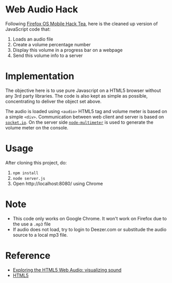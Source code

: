 Web Audio Hack
============

Following [Firefox OS Mobile Hack Tea](http://www.meetup.com/codeinvaders/events/153091982/),
here is the cleaned up version of JavaScript code that:

1. Loads an audio file
2. Create a volume percentage number
3. Display this volume in a progress bar on a webpage
4. Send this volume info to a server

Implementation
============

The objective here is to use pure Javascript on a HTML5 browser without any 3rd party libraries.
The code is also kept as simple as possible, concentrating to deliver the object set above.

The audio is loaded using `<audio>` HTML5 tag and volume meter is based on a simple `<div>`.
Communication between web client and server is based on [`socket.io`](http://socket.io/).  On
the server side [`node-multimeter`](https://github.com/substack/node-multimeter) is used to generate the volume meter on the console.

Usage
============

After cloning this project, do:

1. `npm install`
1. `node server.js`
1. Open http://localhost:8080/ using Chrome

Note
============

* This code only works on Google Chrome.  It won't work on Firefox due to the use a `.mp3` file
* If audio does not load, try to login to Deezer.com or substitude the audio source to a local
mp3 file.

Reference
============

* [Exploring the HTML5 Web Audio: visualizing sound ](http://www.smartjava.org/content/exploring-html5-web-audio-visualizing-sound)
* [HTML5 <audio> and the Web Audio API are BFFs!](http://updates.html5rocks.com/2012/02/HTML5-audio-and-the-Web-Audio-API-are-BFFs)

